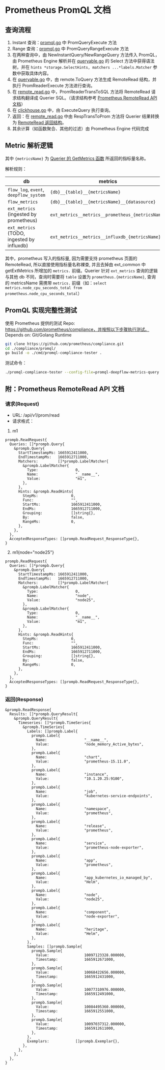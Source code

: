 # Prometheus PromQL 文档

## 查询流程

1. Instant 查询：[promql.go](./service/promql.go) 中 PromQueryExecute 方法
2. Range 查询：[promql.go](./service/promql.go) 中 PromQueryRangeExecute 方法
3. 在两种查询中，由 NewInstantQuery/NewRangeQuery 方法传入 PromQL，由 Prometheus Engine 解析并在 [queryable.go](./service/queryable.go) 的 Select 方法中获得语法树，并在 `hints *storage.SelectHints, matchers ...*labels.Matcher` 参数中获取具体内容。
4. 在 [queryable.go](./service/queryable.go) 中，由 remote.ToQuery 方法生成 RemoteRead 结构，并执行 PromReaderExecute 方法进行查询。
5. 在 [remote_read.go](./service/remote_read.go) 中，PromReaderTransToSQL 方法将 RemoteRead 请求结构翻译成 Querier SQL。（请求结构参考 [Prometheus RemoteRead API 文档](https://github.com/prometheus/prometheus/blob/main/prompb/remote.proto#L31)）
6. 在 [clickhouse.go](../../engine/clickhouse/clickhouse.go) 中，由 ExecuteQuery 执行查询。
7. 返回：在 [remote_read.go](./service/remote_read.go) 中由 RespTransToProm 方法将 Querier 结果转换为 [RemoteRead 返回结构](https://github.com/prometheus/prometheus/blob/main/prompb/remote.proto#L62)。
8. 其余计算（如函数聚合、其他的过滤）由 Prometheus Engine 代码完成

## Metric 解析逻辑

其中 `{metricsName}` 为 [Querier 的 GetMetrics 函数](../../engine/clickhouse/metrics/metrics.go) 所返回的指标量名称。

解析规则：

| db                                         | metrics                                          |
|--------------------------------------------|--------------------------------------------------|
| `flow_log`, `event`, `deepflow_system`     | `{db}__{table}__{metricsName}`                   |
| `flow_metrics`                             | `{db}__{table}__{metricsName}__{datasource}`     |
| `ext_metrics` (ingested by prometheus)     | `ext_metrics__metrics__prometheus_{metricsName}` |
| `ext_metrics` (TODO, ingested by influxdb) | `ext_metrics__metrics__influxdb_{metricsName}`   |

其中，prometheus 写入的指标量, 因为需要支持 prometheus 页面的 RemoteRead, 所以直接使用指标量名称裸查, 并且去掉由 ext_common 中 getExtMetrics 所增加的 `metrics.` 前缀。Querier 针对 `ext_metrics` 查询的逻辑与其他 db 不同，查询时需要将 `table` 设置为 `prometheus.{metricsName}`, 查询的 metricsName 需携带 `metrics.` 前缀（如：`select metrics.node_cpu_seconds_total from prometheus.node_cpu_seconds_total`）

## PromQL 实现完整性测试

使用 Prometheus 提供的测试 Repo: https://github.com/prometheus/compliance，并按照以下步骤执行测试。
Depends on: Git/Golang Runtime
```bash
git clone https://github.com/prometheus/compliance.git
cd ./compliance/promql/
go build -o ./cmd/promql-compliance-tester .
```
测试命令：
```bash
./promql-compliance-tester --config-file=promql-deepflow-metrics-query.yaml
```

## 附：Prometheus RemoteRead API 文档

### 请求(Request)

- URL: /api/v1/prom/read
- 请求格式：
1. m1
```
prompb.ReadRequest{
  Queries: []*prompb.Query{
    &prompb.Query{
      StartTimestampMs: 1665912411000,
      EndTimestampMs:   1665912711000,
      Matchers:         []*prompb.LabelMatcher{
        &prompb.LabelMatcher{
          Type:                 0,
          Name:                 "__name__",
          Value:                "m1",
        },
      },
      Hints: &prompb.ReadHints{
        StepMs:               0,
        Func:                 "",
        StartMs:              1665912411000,
        EndMs:                1665912711000,
        Grouping:             []string{},
        By:                   false,
        RangeMs:              0,
      },
    },
  },
  AcceptedResponseTypes: []prompb.ReadRequest_ResponseType{},
}
```

2. m1{node="node25"}
```
prompb.ReadRequest{
  Queries: []*prompb.Query{
    &prompb.Query{
      StartTimestampMs: 1665912411000,
      EndTimestampMs:   1665912711000,
      Matchers:         []*prompb.LabelMatcher{
        &prompb.LabelMatcher{
          Type:                 0,
          Name:                 "node",
          Value:                "node25",
        },
        &prompb.LabelMatcher{
          Type:                 0,
          Name:                 "__name__",
          Value:                "m1",
        },
      },
      Hints: &prompb.ReadHints{
        StepMs:               0,
        Func:                 "",
        StartMs:              1665912411000,
        EndMs:                1665912711000,
        Grouping:             []string{},
        By:                   false,
        RangeMs:              0,
      },
    },
  },
  AcceptedResponseTypes: []prompb.ReadRequest_ResponseType{},
}
```

### 返回(Response)

```
&prompb.ReadResponse{
  Results: []*prompb.QueryResult{
    &prompb.QueryResult{
      Timeseries: []*prompb.TimeSeries{
        &prompb.TimeSeries{
          Labels: []prompb.Label{
            prompb.Label{
              Name:                 "__name__",
              Value:                "node_memory_Active_bytes",
            },
            prompb.Label{
              Name:                 "chart",
              Value:                "prometheus-15.11.0",
            },
            prompb.Label{
              Name:                 "instance",
              Value:                "10.1.20.25:9100",
            },
            prompb.Label{
              Name:                 "job",
              Value:                "kubernetes-service-endpoints",
            },
            prompb.Label{
              Name:                 "namespace",
              Value:                "prometheus",
            },
            prompb.Label{
              Name:                 "release",
              Value:                "prometheus",
            },
            prompb.Label{
              Name:                 "service",
              Value:                "prometheus-node-exporter",
            },
            prompb.Label{
              Name:                 "app",
              Value:                "prometheus",
            },
            prompb.Label{
              Name:                 "app_kubernetes_io_managed_by",
              Value:                "Helm",
            },
            prompb.Label{
              Name:                 "node",
              Value:                "node25",
            },
            prompb.Label{
              Name:                 "component",
              Value:                "node-exporter",
            },
            prompb.Label{
              Name:                 "heritage",
              Value:                "Helm",
            },
          },
          Samples: []prompb.Sample{
            prompb.Sample{
              Value:                10097123328.000000,
              Timestamp:            1665912671000,
            },
            prompb.Sample{
              Value:                10068422656.000000,
              Timestamp:            1665912431000,
            },
            prompb.Sample{
              Value:                10077310976.000000,
              Timestamp:            1665912491000,
            },
            prompb.Sample{
              Value:                10084495360.000000,
              Timestamp:            1665912551000,
            },
            prompb.Sample{
              Value:                10097037312.000000,
              Timestamp:            1665912611000,
            },
          },
          Exemplars:            []prompb.Exemplar{},
        },
      },
    },
  },
}
```